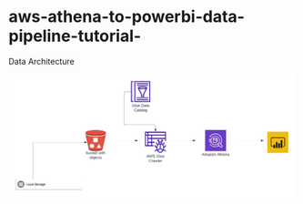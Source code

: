 # aws-athena-to-powerbi-data-pipeline-tutorial-



Data Architecture
 
![aws athena project](Flowcharts.png)